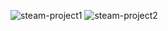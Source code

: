 ![steam-project1](https://github.com/user-attachments/assets/09e04f80-0a29-44b9-ac87-be721b0ec514)
![steam-project2](https://github.com/user-attachments/assets/d04f1141-d4cc-433b-8539-652a993253e8)

